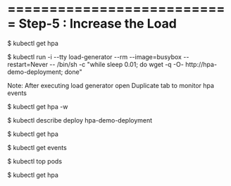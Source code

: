 ===========================
Step-5 : Increase the Load
===========================

$ kubectl get hpa

$ kubectl run -i --tty load-generator --rm --image=busybox --restart=Never -- /bin/sh -c "while sleep 0.01; do wget -q -O- http://hpa-demo-deployment; done"

Note: After executing load generator open Duplicate tab to monitor hpa events

$ kubectl get hpa -w

$ kubectl describe deploy hpa-demo-deployment

$ kubectl get hpa

$ kubectl get events

$ kubectl top pods 

$ kubectl get hpa
